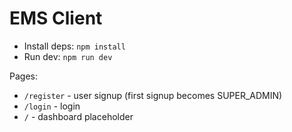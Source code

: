 # EMS Client

- Install deps: `npm install`
- Run dev: `npm run dev`

Pages:
- `/register` - user signup (first signup becomes SUPER_ADMIN)
- `/login` - login
- `/` - dashboard placeholder
